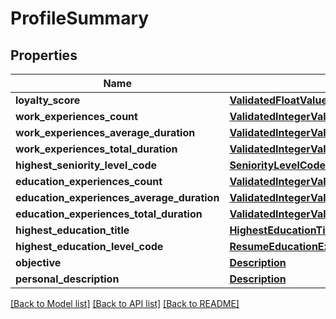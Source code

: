 # ProfileSummary


## Properties
Name | Type | Description | Notes
------------ | ------------- | ------------- | -------------
**loyalty_score** | [**ValidatedFloatValueModel**](ValidatedFloatValueModel.md) |  | [optional] 
**work_experiences_count** | [**ValidatedIntegerValueModel**](ValidatedIntegerValueModel.md) |  | [optional] 
**work_experiences_average_duration** | [**ValidatedIntegerValueModel**](ValidatedIntegerValueModel.md) |  | [optional] 
**work_experiences_total_duration** | [**ValidatedIntegerValueModel**](ValidatedIntegerValueModel.md) |  | [optional] 
**highest_seniority_level_code** | [**SeniorityLevelCode**](SeniorityLevelCode.md) |  | [optional] 
**education_experiences_count** | [**ValidatedIntegerValueModel**](ValidatedIntegerValueModel.md) |  | [optional] 
**education_experiences_average_duration** | [**ValidatedIntegerValueModel**](ValidatedIntegerValueModel.md) |  | [optional] 
**education_experiences_total_duration** | [**ValidatedIntegerValueModel**](ValidatedIntegerValueModel.md) |  | [optional] 
**highest_education_title** | [**HighestEducationTitle**](HighestEducationTitle.md) |  | [optional] 
**highest_education_level_code** | [**ResumeEducationExperiencesEducationLevelCode**](ResumeEducationExperiencesEducationLevelCode.md) |  | [optional] 
**objective** | [**Description**](Description.md) |  | [optional] 
**personal_description** | [**Description**](Description.md) |  | [optional] 

[[Back to Model list]](../README.md#documentation-for-models) [[Back to API list]](../README.md#documentation-for-api-endpoints) [[Back to README]](../README.md)


